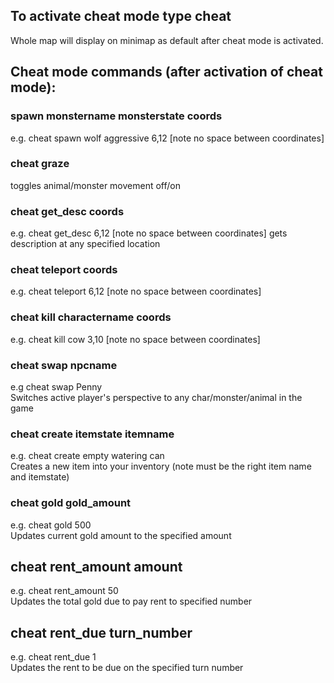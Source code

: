 ## To activate cheat mode type cheat
Whole map will display on minimap as default after cheat mode is activated.

## Cheat mode commands (after activation of cheat mode):

### spawn monstername monsterstate coords 
e.g. cheat spawn wolf aggressive 6,12 [note no space between coordinates]

### cheat graze 
toggles animal/monster movement off/on

### cheat get_desc coords
e.g. cheat get_desc 6,12 [note no space between coordinates]
gets description at any specified location

### cheat teleport coords
e.g. cheat teleport 6,12 [note no space between coordinates]

### cheat kill charactername coords
e.g. cheat kill cow 3,10 [note no space between coordinates]

### cheat swap npcname
e.g cheat swap Penny <br>
Switches active player's perspective to any char/monster/animal in the game

### cheat create itemstate itemname
e.g. cheat create empty watering can <br>
Creates a new item into your inventory (note must be the right item name and itemstate)

### cheat gold gold_amount
e.g. cheat gold 500 <br>
Updates current gold amount to the specified amount

## cheat rent_amount amount
e.g. cheat rent_amount 50 <br>
Updates the total gold due to pay rent to specified number

## cheat rent_due turn_number
e.g. cheat rent_due 1 <br>
Updates the rent to be due on the specified turn number